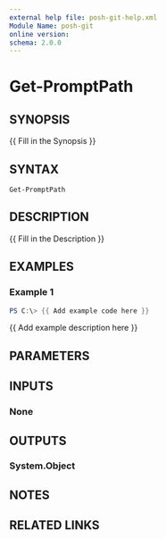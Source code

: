 ```yaml
---
external help file: posh-git-help.xml
Module Name: posh-git
online version:
schema: 2.0.0
---
```


# Get-PromptPath

## SYNOPSIS
{{ Fill in the Synopsis }}

## SYNTAX

```
Get-PromptPath
```

## DESCRIPTION
{{ Fill in the Description }}

## EXAMPLES

### Example 1
```powershell
PS C:\> {{ Add example code here }}
```

{{ Add example description here }}

## PARAMETERS

## INPUTS

### None

## OUTPUTS

### System.Object
## NOTES

## RELATED LINKS
